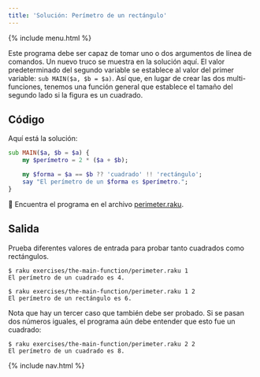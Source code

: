 ```yaml
---
title: 'Solución: Perímetro de un rectángulo'
---
```


{% include menu.html %}

Este programa debe ser capaz de tomar uno o dos argumentos de línea de comandos. Un nuevo truco se muestra en la solución aquí. El valor predeterminado del segundo variable se establece al valor del primer variable: `sub MAIN($a, $b = $a)`. Así que, en lugar de crear las dos multi-funciones, tenemos una función general que establece el tamaño del segundo lado si la figura es un cuadrado.

## Código

Aquí está la solución:

```raku
sub MAIN($a, $b = $a) {
    my $perímetro = 2 * ($a + $b);

    my $forma = $a == $b ?? 'cuadrado' !! 'rectángulo';
    say "El perímetro de un $forma es $perímetro.";
}
```

🦋 Encuentra el programa en el archivo [perimeter.raku](https://github.com/ash/raku-course/blob/master/exercises/the-main-function/perimeter.raku).

## Salida

Prueba diferentes valores de entrada para probar tanto cuadrados como rectángulos.

```console
$ raku exercises/the-main-function/perimeter.raku 1    
El perímetro de un cuadrado es 4.

$ raku exercises/the-main-function/perimeter.raku 1 2
El perímetro de un rectángulo es 6.
```

Nota que hay un tercer caso que también debe ser probado. Si se pasan dos números iguales, el programa aún debe entender que esto fue un cuadrado:

```console
$ raku exercises/the-main-function/perimeter.raku 2 2
El perímetro de un cuadrado es 8.
```

{% include nav.html %}